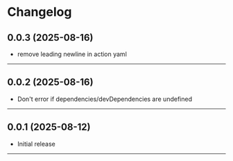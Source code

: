 # Changelog

## 0.0.3 (2025-08-16)

- remove leading newline in action yaml

---

## 0.0.2 (2025-08-16)

- Don't error if dependencies/devDependencies are undefined

---

## 0.0.1 (2025-08-12)

- Initial release

---

